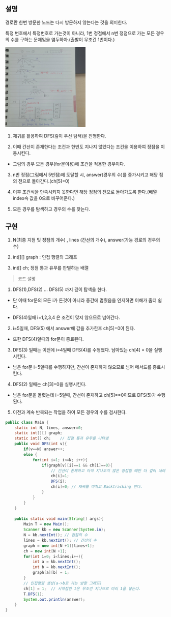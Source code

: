 ## 설명 

경로란 한번 방문한 노드는 다시 방문하지 않는다는 것을 의미한다.


특정 번호에서 특정번호로 가는것이 아니라, 
1번 정점에서 n번 정점으로 가는 모든 경우의 수를 구하는 문제임을 염두하자.(출발이 무조건 1번이다.)

<img src ="https://github.com/steadykyu/TIL/blob/master/Algorithm/%EC%9E%90%EB%B0%94%EC%95%8C%EA%B3%A0%EB%A6%AC%EC%A6%98_%EC%9D%B8%ED%94%84%EB%9F%B0/7.%20Recursive%2C%20Tree%2C%20Graph(DFS%2C%20BFS%20%EA%B8%B0%EC%B4%88)/img/7_11_6.jpg" width="50%" height="50%">

1. 재귀를 활용하여 DFS(깊이 우선 탐색)을 진행한다.

2. 이때 간선이 존재한다는 조건과 한번도 지나지 않았다는 조건을 이용하여 정점을 이동시킨다.

+ 그림의 경우 모든 경우(for문이용)에 조건을 적용한 경우이다.

3. n번 정점(그림에서 5번점)에 도달할 시, answer(경우의 수)를 증가시키고 해당 점의 전으로 돌아간다.(ch[5]=0)

4. 이후 조건식을 만족시키지 못한다면 해당 정점의 전으로 돌아가도록 한다.(배열 index속 값을 0으로 바꾸어준다.)

5. 모든 경우를 탐색하고 경우의 수를 찾는다.

## 구현

1. N(최종 지점 및 정점의 개수) , lines (간선의 개수), answer(가능 경로의 경우의 수)

2. int[][] graph : 인접 행렬의 그래프

3. int[] ch; 정점 통과 유무를 판별하는 배열

> 코드 설명

1. DFS(1),DFS(2) ... DFS(5) 까지 깊이 탐색을 한다.
+ 단 이때 for문의 모든 i가 돈것이 아니라 중간에 멈췄음을 인지하면 이해가 좀더 쉽다.

+ DFS(4)일때 i=1,2,3,4 은 조건이 맞지 않으므로 넘어간다.

2. i=5일때, DFS(5) 에서 answer에 값을 추가한후 ch[5]=0이 된다.
+ 또한 DFS(4)일때의 for문이 종료된다.

3. DFS(3) 일때는 이전에 i=4일때 DFS(4)를 수행했다. 남아있는 ch[4] = 0을 실행시킨다.
+ 남은 for문 i=5일때를 수행하지만, 간선이 존재하지 않으므로 넘어 메서드를 종료시킨다.

4. DFS(2) 일때는 ch[3]=0을 실행시킨다. 
+ 남은 for문을 돌렸는데 i=5일때, 간선이 존재하고 ch[5]==0이므로 DFS(5)가 수행된다.

5. 이전과 계속 반복되는 작업을 하여 모든 경우의 수를 검사한다.
```java
public class Main {
    static int N, lines, answer=0;
    static int[][] graph;
    static int[] ch;    // 접점 통과 유무를 나타냄
    public void DFS(int v){
        if(v==N) answer++;
        else {
            for(int i=1; i<=N; i++){
                if(graph[v][i]==1 && ch[i]==0){
                    // 간선이 존재하고 아직 지나오지 않은 정점일 때만 더 깊이 내려간다.
                    ch[i]=1;
                    DFS(i);
                    ch[i]=0; // 재귀를 마치고 Backtracking 한다.
                }
            }
        }
    }

    public static void main(String[] args){
        Main T = new Main();
        Scanner kb = new Scanner(System.in);
        N = kb.nextInt(); // 접점의 수
        lines = kb.nextInt(); // 간선의 수
        graph = new int[N +1][lines+1];
        ch = new int[N +1];
        for(int i=0; i<lines;i++){
            int a = kb.nextInt();
            int b = kb.nextInt();
            graph[a][b] = 1;
        }
        // 인접행렬 생성(a->b로 가는 방향 그래프)
        ch[1] = 1;  // 시작점인 1은 무조건 지나므로 미리 1을 넣는다.
        T.DFS(1);
        System.out.println(answer);
    }
}
```